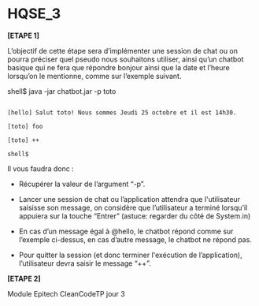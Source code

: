 # HQSE_3

**[ETAPE 1]**

L’objectif de cette étape sera d’implémenter une session de chat
ou on pourra préciser quel pseudo nous souhaitons utiliser, ainsi qu’un chatbot basique qui ne fera que répondre bonjour ainsi que la date et l’heure lorsqu’on le mentionne, comme sur l’exemple suivant.


shell$ java -jar chatbot.jar -p toto


```[toto] @hello

[hello] Salut toto! Nous sommes Jeudi 25 octobre et il est 14h30. 

[toto] foo

[toto] ++

shell$
```

 

Il vous faudra donc :



* Récupérer la valeur de l’argument “-p”.




* Lancer une session de chat ou l’application attendra que l'utilisateur saisisse son message, on
considère que l’utilisateur a terminé lorsqu’il appuiera sur la touche “Entrer” (astuce: regarder du côté de System.in)




* En cas d’un message égal à @hello, le chatbot répond comme sur l’exemple ci-dessus, en cas d’autre
message, le chatbot ne répond pas.




* Pour quitter la session (et donc terminer l'exécution de l’application), l’utilisateur devra saisir
le message “++”.


**[ETAPE 2]**

Module Epitech CleanCodeTP jour 3
